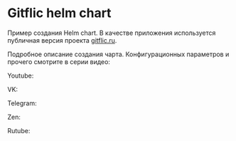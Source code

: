 # Gitflic helm chart

Пример создания Helm chart. В качестве приложения используется публичная версия проекта [gitflic.ru](gitflic.ru).

Подробное описание создания чарта. Конфигурационных параметров и прочего смотрите в серии видео:

Youtube:

VK:

Telegram:

Zen:

Rutube:
